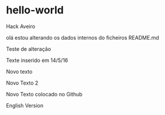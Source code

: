 
# hello-world
Hack Aveiro

olá estou alterando os dados internos do ficheiros README.md

Teste de alteração

Texte inserido em 14/5/16

Novo texto

Novo Texto 2

Novo Texto colocado no Github


English Version
